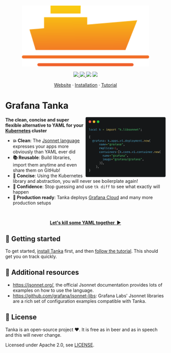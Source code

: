 <p align="center">
  <img
    width="400"
    src="https://raw.githubusercontent.com/grafana/tanka/master/docs/img/logo.svg"
    alt="Grafana Tanka Logo"
  />
</p>

<p align="center">
  <a href="https://cloud.drone.io/grafana/tanka">
    <img src="https://img.shields.io/drone/build/grafana/tanka?style=flat-square">
  </a>
  <a href="https://github.com/grafana/tanka/releases">
    <img src="https://img.shields.io/github/release/grafana/tanka?style=flat-square" />
  </a>
  <img src="https://img.shields.io/github/contributors/grafana/tanka?style=flat-square" />
  <a href="https://grafana.slack.com">
    <img src="https://img.shields.io/badge/Slack-GrafanaLabs-orange?logo=slack&style=flat-square" />
  </a>
</p>

<p align="center">
  <a href="https://tanka.dev">Website</a>
  ·
  <a href="https://tanka.dev/install">Installation</a>
  ·
  <a href="https://tanka.dev/tutorial/overview">Tutorial</a>
</p>

# Grafana Tanka

<img
  src="https://raw.githubusercontent.com/grafana/tanka/master/docs/img/example.png"
  width="50%"
  align="right"
/>

**The clean, concise and super flexible alternative to YAML for your
[Kubernetes](https://k8s.io) cluster**

- **:boom: Clean**: The
  [Jsonnet language](https://jsonnet.org) expresses your apps more obviously than YAML ever did
- **:books: Reusable**: Build libraries, import them anytime and even share them on GitHub!
- **:pushpin: Concise**: Using the Kubernetes library and abstraction, you will
  never see boilerplate again!
- **:dart: Confidence**: Stop guessing and use `tk diff` to see what exactly will happen
- **:rocket: Production ready**: Tanka deploys [Grafana Cloud](https://grafana.com/cloud) and many more production setups

<br />
<p align="center">
  <a href="https://tanka.dev/tutorial/overview"><strong>Let's kill some YAML together&nbsp;&nbsp;▶</strong></a>
</p>

## :rocket: Getting started

To get started, [install Tanka](https://tanka.dev/install) first, and then
[follow the tutorial](https://tanka.dev/tutorial/overview). This should get you
on track quickly.

## :book: Additional resources

- https://jsonnet.org/, the official Jsonnet documentation provides lots of
  examples on how to use the language.
- https://github.com/grafana/jsonnet-libs: Grafana Labs' Jsonnet libraries are a
  rich set of configuration examples compatible with Tanka.

## :pencil: License

Tanka is an open-source project :heart:. It is free as
in beer and as in speech and this will never change.

Licensed under Apache 2.0, see [LICENSE](LICENSE).
